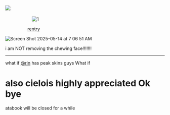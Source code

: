# ![](https://komarev.com/ghpvc/?username=graveyardletters&color=750006&style=plastic&label= + +subscribe+to+have+the+one+on+the+right+executed+ ) 
      ![1](https://github.com/user-attachments/assets/4ace2985-d50f-4204-b570-9b007e7e2d56)

     [rentry](https://rentry.co/deaths-despair)


![Screen Shot 2025-05-14 at 7 06 51 AM](https://github.com/user-attachments/assets/db530ab0-f71b-4634-a918-8f96071a6b06)

i am NOT removing the chewing face!!!!!!!
***
what if [@rin](https://github.com/brouillage) has peak skins guys What if

# also cielois highly appreciated Ok bye
atabook will be closed for a while
